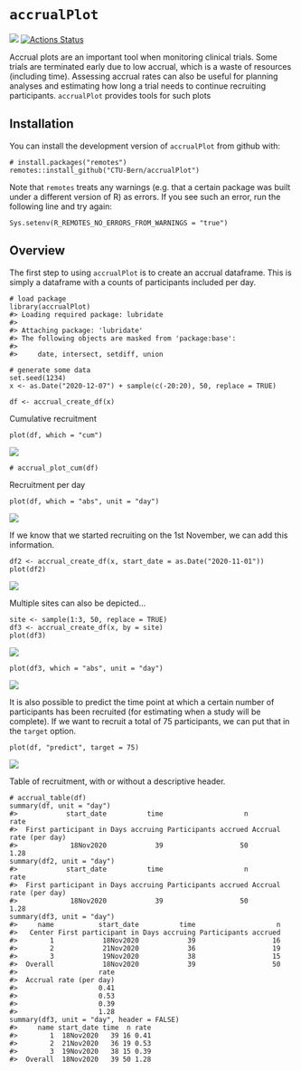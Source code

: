 <!-- README.md is generated from README.Rmd. Please edit that file -->

`accrualPlot`
=============

<!-- [![](https://www.r-pkg.org/badges/version/accrualPlot?color=green)](https://cran.r-project.org/package=accrualPlot)  -->

[![](https://img.shields.io/badge/dev%20version-0.4.0-blue.svg)](https://github.com/CTU-Bern/accrualPlot)
[![Actions
Status](https://github.com/CTU-Bern/accrualPlot/workflows/R-CMD-check/badge.svg)](https://github.com/CTU-Bern/accrualPlot/actions)
<!-- ![travis](https://travis-ci.com/CTU-Bern/presize.svg?branch=master) -->
<!-- [![AppVeyor Build Status](https://ci.appveyor.com/api/projects/status/github/CTU-Bern/presize?branch=master&svg=true)](https://ci.appveyor.com/project/CTU-Bern/presize) -->
<!-- [![codecov](https://codecov.io/github/CTU-Bern/accrualPlot/branch/master/graphs/badge.svg)](https://codecov.io/github/CTU-Bern/accrualPlot) -->

Accrual plots are an important tool when monitoring clinical trials.
Some trials are terminated early due to low accrual, which is a waste of
resources (including time). Assessing accrual rates can also be useful
for planning analyses and estimating how long a trial needs to continue
recruiting participants. `accrualPlot` provides tools for such plots

Installation
------------

<!-- `accrualPlot` can be installed from CRAN in the usual manner: -->

You can install the development version of `accrualPlot` from github
with:

    # install.packages("remotes")
    remotes::install_github("CTU-Bern/accrualPlot")

Note that `remotes` treats any warnings (e.g. that a certain package was
built under a different version of R) as errors. If you see such an
error, run the following line and try again:

    Sys.setenv(R_REMOTES_NO_ERRORS_FROM_WARNINGS = "true")

Overview
--------

The first step to using `accrualPlot` is to create an accrual dataframe.
This is simply a dataframe with a counts of participants included per
day.

    # load package
    library(accrualPlot)
    #> Loading required package: lubridate
    #> 
    #> Attaching package: 'lubridate'
    #> The following objects are masked from 'package:base':
    #> 
    #>     date, intersect, setdiff, union

    # generate some data
    set.seed(1234)
    x <- as.Date("2020-12-07") + sample(c(-20:20), 50, replace = TRUE)

    df <- accrual_create_df(x)

Cumulative recruitment

    plot(df, which = "cum")

![](man/figures/README-unnamed-chunk-3-1.png)

    # accrual_plot_cum(df)

Recruitment per day

    plot(df, which = "abs", unit = "day")

![](man/figures/README-unnamed-chunk-4-1.png)

If we know that we started recruiting on the 1st November, we can add
this information.

    df2 <- accrual_create_df(x, start_date = as.Date("2020-11-01"))
    plot(df2)

![](man/figures/README-unnamed-chunk-5-1.png)

Multiple sites can also be depicted…

    site <- sample(1:3, 50, replace = TRUE)
    df3 <- accrual_create_df(x, by = site)
    plot(df3)

![](man/figures/README-unnamed-chunk-6-1.png)

    plot(df3, which = "abs", unit = "day")

![](man/figures/README-unnamed-chunk-6-2.png)

It is also possible to predict the time point at which a certain number
of participants has been recruited (for estimating when a study will be
complete). If we want to recruit a total of 75 participants, we can put
that in the `target` option.

    plot(df, "predict", target = 75)

![](man/figures/README-unnamed-chunk-7-1.png)

Table of recruitment, with or without a descriptive header.

    # accrual_table(df) 
    summary(df, unit = "day") 
    #>            start_date          time                    n                   rate
    #>  First participant in Days accruing Participants accrued Accrual rate (per day)
    #>             18Nov2020            39                   50                   1.28
    summary(df2, unit = "day") 
    #>            start_date          time                    n                   rate
    #>  First participant in Days accruing Participants accrued Accrual rate (per day)
    #>             18Nov2020            39                   50                   1.28
    summary(df3, unit = "day") 
    #>     name           start_date          time                    n
    #>   Center First participant in Days accruing Participants accrued
    #>        1            18Nov2020            39                   16
    #>        2            21Nov2020            36                   19
    #>        3            19Nov2020            38                   15
    #>  Overall            18Nov2020            39                   50
    #>                    rate
    #>  Accrual rate (per day)
    #>                    0.41
    #>                    0.53
    #>                    0.39
    #>                    1.28
    summary(df3, unit = "day", header = FALSE) 
    #>     name start_date time  n rate
    #>        1  18Nov2020   39 16 0.41
    #>        2  21Nov2020   36 19 0.53
    #>        3  19Nov2020   38 15 0.39
    #>  Overall  18Nov2020   39 50 1.28
